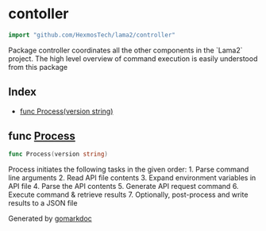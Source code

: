 <!-- Code generated by gomarkdoc. DO NOT EDIT -->

# contoller

```go
import "github.com/HexmosTech/lama2/controller"
```

Package controller coordinates all the other components in the \`Lama2\` project. The high level overview of command execution is easily understood from this package

## Index

- [func Process(version string)](<#func-process>)


## func [Process](<https://github.com/HexmosTech/Lama2/blob/master/controller/controller.go#L30>)

```go
func Process(version string)
```

Process initiates the following tasks in the given order: 1. Parse command line arguments 2. Read API file contents 3. Expand environment variables in API file 4. Parse the API contents 5. Generate API request command 6. Execute command & retrieve results 7. Optionally, post\-process and write results to a JSON file



Generated by [gomarkdoc](<https://github.com/princjef/gomarkdoc>)
